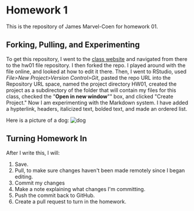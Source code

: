 # Homework 1
This is the repository of James Marvel-Coen for homework 01.  

## Forking, Pulling, and Experimenting  

To get this repository, I went to the [class website](https://uc-cfss.github.io/) and navigated from there to the hw01 file repository.  I then forked the repo.  I played around with the file online, and looked at how to edit it there.  Then, I went to RStudio, used *File>New Project>Version Control>Git*, pasted the repo URL into the Repository URL space, named the project directory HW01, created the project as a subdirectory of the folder that will contain my files for this class, checked the "**Open in new window**"" box, and clicked "Create Project."  Now I am experimenting with the Markdown system.  I have added a hypterlink, headers, italicized text, bolded text, and made an ordered list.  

Here is a picture of a dog: ![dog](https://en.wikipedia.org/wiki/File:Can_Setter_dog_GFDL.jpg)

## Turning Homework In  

After I write this, I will:  
1.  Save.  
2.  Pull, to make sure changes haven't been made remotely since I began editing.  
3.  Commit my changes  
4.  Make a note explaining what changes I'm committing.  
5.  Push the commit back to GitHub.  
6.  Create a pull request to turn in the homework.